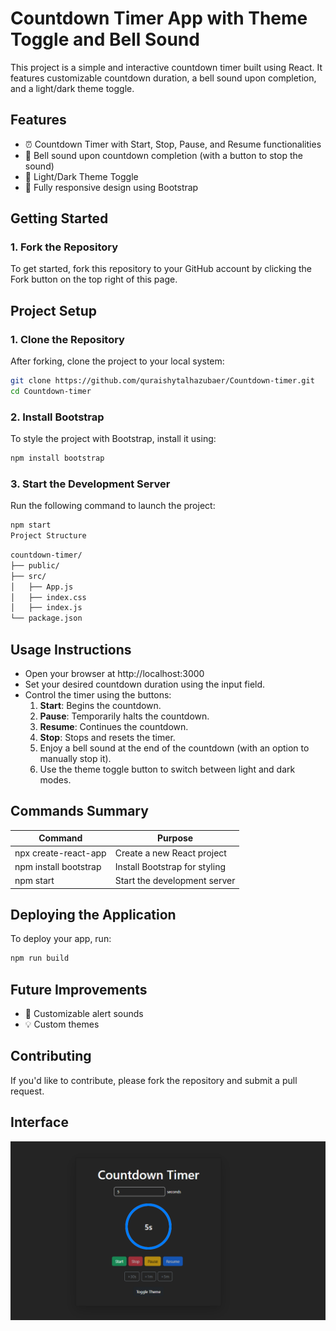 # Countdown Timer App with Theme Toggle and Bell Sound

This project is a simple and interactive countdown timer built using React. It features customizable countdown duration, a bell sound upon completion, and a light/dark theme toggle.

## Features
- ⏰ Countdown Timer with Start, Stop, Pause, and Resume functionalities
- 🔔 Bell sound upon countdown completion (with a button to stop the sound)
- 🌙 Light/Dark Theme Toggle
- 📱 Fully responsive design using Bootstrap


## Getting Started
### 1. Fork the Repository
To get started, fork this repository to your GitHub account by clicking the Fork button on the top right of this page.


## Project Setup

### 1. Clone the Repository
After forking, clone the project to your local system:

```bash
git clone https://github.com/quraishytalhazubaer/Countdown-timer.git
cd Countdown-timer
```

### 2. Install Bootstrap
To style the project with Bootstrap, install it using:

```bash
npm install bootstrap
```

### 3. Start the Development Server
Run the following command to launch the project:

```bash
npm start
Project Structure
```

```bash
countdown-timer/
├── public/
├── src/
│   ├── App.js
│   ├── index.css
│   ├── index.js
└── package.json
```

## Usage Instructions
- Open your browser at http://localhost:3000
- Set your desired countdown duration using the input field.
- Control the timer using the buttons:
  1. **Start**: Begins the countdown.
  2. **Pause**: Temporarily halts the countdown.
  3. **Resume**: Continues the countdown.
  4. **Stop**: Stops and resets the timer.
  5. Enjoy a bell sound at the end of the countdown (with an option to manually stop it).
  6. Use the theme toggle button to switch between light and dark modes.

## Commands Summary
| Command	            | Purpose                        |
|-----------------------|--------------------------------|
| npx create-react-app	| Create a new React project     |
| npm install bootstrap	| Install Bootstrap for styling  |
| npm start	            | Start the development server   |


## Deploying the Application
To deploy your app, run:
```bash
npm run build
```
## Future Improvements
- 🔧 Customizable alert sounds
- 💡 Custom themes

## Contributing
If you'd like to contribute, please fork the repository and submit a pull request.

## Interface
![User Interface ](./src/assets/Screenshot_Interface.png)

